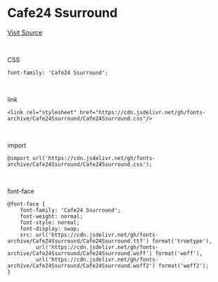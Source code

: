 # Cafe24 Ssurround

[Visit Source](https://fonts.cafe24.com/)

&nbsp;

CSS

```
font-family: 'Cafe24 Ssurround';
```

&nbsp;

link

```
<link rel="stylesheet" href="https://cdn.jsdelivr.net/gh/fonts-archive/Cafe24Ssurround/Cafe24Ssurround.css"/>
```

&nbsp;

import

```
@import url('https://cdn.jsdelivr.net/gh/fonts-archive/Cafe24Ssurround/Cafe24Ssurround.css');
```

&nbsp;

font-face

```
@font-face {
    font-family: 'Cafe24 Ssurround';
    font-weight: normal;
    font-style: normal;
    font-display: swap;
    src: url('https://cdn.jsdelivr.net/gh/fonts-archive/Cafe24Ssurround/Cafe24Ssurround.ttf') format('truetype'),
         url('https://cdn.jsdelivr.net/gh/fonts-archive/Cafe24Ssurround/Cafe24Ssurround.woff') format('woff'),
         url('https://cdn.jsdelivr.net/gh/fonts-archive/Cafe24Ssurround/Cafe24Ssurround.woff2') format('woff2');
}
```
